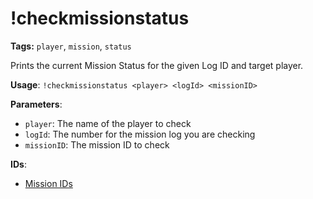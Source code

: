 # !checkmissionstatus

**Tags:** `player`, `mission`, `status`

Prints the current Mission Status for the given Log ID and target player.

**Usage**: `!checkmissionstatus <player> <logId> <missionID>`

**Parameters**:
- `player`: The name of the player to check
- `logId`:  The number for the mission log you are checking
- `missionID`: The mission ID to check

**IDs**:
- [Mission IDs](enums/missions.md)